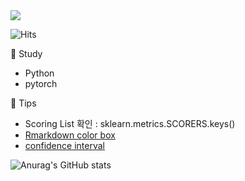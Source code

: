 <img src="https://capsule-render.vercel.app/api?type=wave&color=auto&height=200&section=header&text=Hi%20there!&fontSize=90"/>    
 
![Hits](https://hits.seeyoufarm.com/api/count/incr/badge.svg?url=https%3A%2F%2Fgithub.com%2Fpinkocto&count_bg=%23DF00AA&title_bg=%23555555&icon=github.svg&icon_color=%23E7E7E7&title=hits&edge_flat=false)  
          
                             
🌻 Study <br>                                           
- Python                
- pytorch           
       
🔅 Tips <br>       
- Scoring List 확인 : sklearn.metrics.SCORERS.keys()       
- [Rmarkdown color box](https://stackoverflow.com/questions/25654845/how-can-i-create-a-text-box-for-a-note-in-markdown) <br>          
- [confidence interval](https://rfriend.tistory.com/114)      

![Anurag's GitHub stats](https://github-readme-stats.vercel.app/api?username=pinkocto&show_icons=true&theme=radical)             
  
  
 
